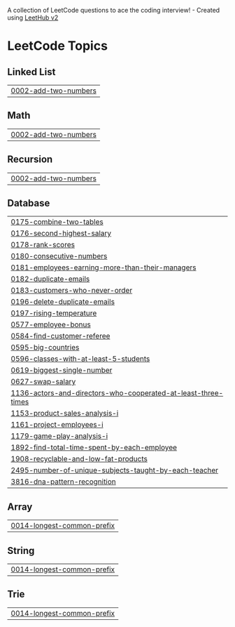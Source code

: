 A collection of LeetCode questions to ace the coding interview! - Created using [LeetHub v2](https://github.com/arunbhardwaj/LeetHub-2.0)
<!---LeetCode Topics Start-->
# LeetCode Topics
## Linked List
|  |
| ------- |
| [0002-add-two-numbers](https://github.com/ye21iin/leetcode/tree/master/0002-add-two-numbers) |
## Math
|  |
| ------- |
| [0002-add-two-numbers](https://github.com/ye21iin/leetcode/tree/master/0002-add-two-numbers) |
## Recursion
|  |
| ------- |
| [0002-add-two-numbers](https://github.com/ye21iin/leetcode/tree/master/0002-add-two-numbers) |
## Database
|  |
| ------- |
| [0175-combine-two-tables](https://github.com/ye21iin/leetcode/tree/master/0175-combine-two-tables) |
| [0176-second-highest-salary](https://github.com/ye21iin/leetcode/tree/master/0176-second-highest-salary) |
| [0178-rank-scores](https://github.com/ye21iin/leetcode/tree/master/0178-rank-scores) |
| [0180-consecutive-numbers](https://github.com/ye21iin/leetcode/tree/master/0180-consecutive-numbers) |
| [0181-employees-earning-more-than-their-managers](https://github.com/ye21iin/leetcode/tree/master/0181-employees-earning-more-than-their-managers) |
| [0182-duplicate-emails](https://github.com/ye21iin/leetcode/tree/master/0182-duplicate-emails) |
| [0183-customers-who-never-order](https://github.com/ye21iin/leetcode/tree/master/0183-customers-who-never-order) |
| [0196-delete-duplicate-emails](https://github.com/ye21iin/leetcode/tree/master/0196-delete-duplicate-emails) |
| [0197-rising-temperature](https://github.com/ye21iin/leetcode/tree/master/0197-rising-temperature) |
| [0577-employee-bonus](https://github.com/ye21iin/leetcode/tree/master/0577-employee-bonus) |
| [0584-find-customer-referee](https://github.com/ye21iin/leetcode/tree/master/0584-find-customer-referee) |
| [0595-big-countries](https://github.com/ye21iin/leetcode/tree/master/0595-big-countries) |
| [0596-classes-with-at-least-5-students](https://github.com/ye21iin/leetcode/tree/master/0596-classes-with-at-least-5-students) |
| [0619-biggest-single-number](https://github.com/ye21iin/leetcode/tree/master/0619-biggest-single-number) |
| [0627-swap-salary](https://github.com/ye21iin/leetcode/tree/master/0627-swap-salary) |
| [1136-actors-and-directors-who-cooperated-at-least-three-times](https://github.com/ye21iin/leetcode/tree/master/1136-actors-and-directors-who-cooperated-at-least-three-times) |
| [1153-product-sales-analysis-i](https://github.com/ye21iin/leetcode/tree/master/1153-product-sales-analysis-i) |
| [1161-project-employees-i](https://github.com/ye21iin/leetcode/tree/master/1161-project-employees-i) |
| [1179-game-play-analysis-i](https://github.com/ye21iin/leetcode/tree/master/1179-game-play-analysis-i) |
| [1892-find-total-time-spent-by-each-employee](https://github.com/ye21iin/leetcode/tree/master/1892-find-total-time-spent-by-each-employee) |
| [1908-recyclable-and-low-fat-products](https://github.com/ye21iin/leetcode/tree/master/1908-recyclable-and-low-fat-products) |
| [2495-number-of-unique-subjects-taught-by-each-teacher](https://github.com/ye21iin/leetcode/tree/master/2495-number-of-unique-subjects-taught-by-each-teacher) |
| [3816-dna-pattern-recognition](https://github.com/ye21iin/leetcode/tree/master/3816-dna-pattern-recognition) |
## Array
|  |
| ------- |
| [0014-longest-common-prefix](https://github.com/ye21iin/leetcode/tree/master/0014-longest-common-prefix) |
## String
|  |
| ------- |
| [0014-longest-common-prefix](https://github.com/ye21iin/leetcode/tree/master/0014-longest-common-prefix) |
## Trie
|  |
| ------- |
| [0014-longest-common-prefix](https://github.com/ye21iin/leetcode/tree/master/0014-longest-common-prefix) |
<!---LeetCode Topics End-->